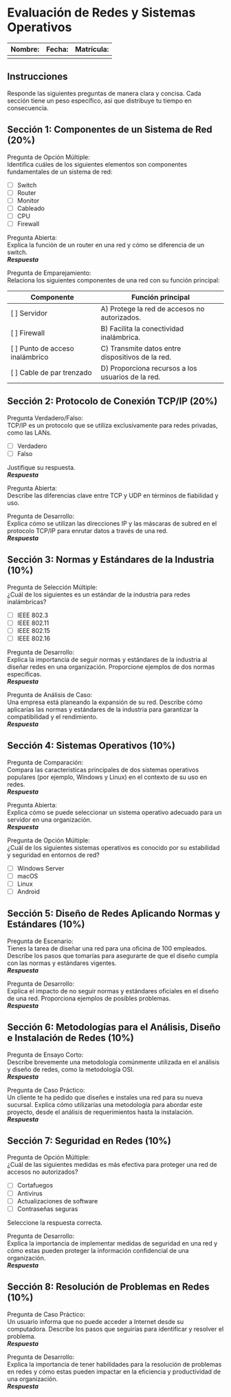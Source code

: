 # Evaluación de Redes y Sistemas Operativos

| Nombre: | Fecha: | Matrícula: |
|---------|--------|------------|
|         |        |            |

## Instrucciones

Responde las siguientes preguntas de manera clara y concisa. Cada sección tiene un peso específico, así que distribuye tu tiempo en consecuencia.

## Sección 1: Componentes de un Sistema de Red (20%)

Pregunta de Opción Múltiple:<br>
Identifica cuáles de los siguientes elementos son componentes fundamentales de un sistema de red:<br>

- [ ] Switch
- [ ] Router
- [ ] Monitor
- [ ] Cableado
- [ ] CPU
- [ ] Firewall

Pregunta Abierta:<br>
Explica la función de un router en una red y cómo se diferencia de un switch.<br>
___Respuesta___

Pregunta de Emparejamiento:<br>
Relaciona los siguientes componentes de una red con su función principal:<br>

| Componente                      | Función principal |
|---------------------------------|-------------------|
| [ ] Servidor                    | A) Protege la red de accesos no autorizados. |
| [ ] Firewall                    | B) Facilita la conectividad inalámbrica. |
| [ ] Punto de acceso inalámbrico | C) Transmite datos entre dispositivos de la red. |
| [ ] Cable de par trenzado       | D) Proporciona recursos a los usuarios de la red. |

## Sección 2: Protocolo de Conexión TCP/IP (20%)

Pregunta Verdadero/Falso:<br>
TCP/IP es un protocolo que se utiliza exclusivamente para redes privadas, como las LANs.

- [ ] Verdadero
- [ ] Falso

Justifique su respuesta.<br>
___Respuesta___

Pregunta Abierta:<br>
Describe las diferencias clave entre TCP y UDP en términos de fiabilidad y uso.<br>

Pregunta de Desarrollo:<br>
Explica cómo se utilizan las direcciones IP y las máscaras de subred en el protocolo TCP/IP para enrutar datos a través de una red.<br>
___Respuesta___

## Sección 3: Normas y Estándares de la Industria (10%)

Pregunta de Selección Múltiple:<br>
¿Cuál de los siguientes es un estándar de la industria para redes inalámbricas?<br>

- [ ] IEEE 802.3
- [ ] IEEE 802.11
- [ ] IEEE 802.15
- [ ] IEEE 802.16

Pregunta de Desarrollo:<br>
Explica la importancia de seguir normas y estándares de la industria al diseñar redes en una organización. Proporcione ejemplos de dos normas específicas.<br>
___Respuesta___

Pregunta de Análisis de Caso:<br>
Una empresa está planeando la expansión de su red. Describe cómo aplicarías las normas y estándares de la industria para garantizar la compatibilidad y el rendimiento.<br>
___Respuesta___

## Sección 4: Sistemas Operativos (10%)

Pregunta de Comparación:<br>
Compara las características principales de dos sistemas operativos populares (por ejemplo, Windows y Linux) en el contexto de su uso en redes.<br>
___Respuesta___

Pregunta Abierta:<br>
Explica cómo se puede seleccionar un sistema operativo adecuado para un servidor en una organización.<br>
___Respuesta___

Pregunta de Opción Múltiple:<br>
¿Cuál de los siguientes sistemas operativos es conocido por su estabilidad y seguridad en entornos de red?<br>

- [ ] Windows Server
- [ ] macOS
- [ ] Linux
- [ ] Android

## Sección 5: Diseño de Redes Aplicando Normas y Estándares (10%)

Pregunta de Escenario:<br>
Tienes la tarea de diseñar una red para una oficina de 100 empleados. Describe los pasos que tomarías para asegurarte de que el diseño cumpla con las normas y estándares vigentes.<br>
___Respuesta___

Pregunta de Desarrollo:<br>
Explica el impacto de no seguir normas y estándares oficiales en el diseño de una red. Proporciona ejemplos de posibles problemas.<br>
___Respuesta___

## Sección 6: Metodologías para el Análisis, Diseño e Instalación de Redes (10%)

Pregunta de Ensayo Corto:<br>
Describe brevemente una metodología comúnmente utilizada en el análisis y diseño de redes, como la metodología OSI.<br>
___Respuesta___

Pregunta de Caso Práctico:<br>
Un cliente te ha pedido que diseñes e instales una red para su nueva sucursal. Explica cómo utilizarías una metodología para abordar este proyecto, desde el análisis de requerimientos hasta la instalación.<br>
___Respuesta___

## Sección 7: Seguridad en Redes (10%)

Pregunta de Opción Múltiple:<br>
¿Cuál de las siguientes medidas es más efectiva para proteger una red de accesos no autorizados?<br>

- [ ] Cortafuegos
- [ ] Antivirus
- [ ] Actualizaciones de software
- [ ] Contraseñas seguras

Seleccione la respuesta correcta.

Pregunta de Desarrollo:<br>
Explica la importancia de implementar medidas de seguridad en una red y cómo estas pueden proteger la información confidencial de una organización.<br>
___Respuesta___

## Sección 8: Resolución de Problemas en Redes (10%)

Pregunta de Caso Práctico:<br>
Un usuario informa que no puede acceder a Internet desde su computadora. Describe los pasos que seguirías para identificar y resolver el problema.<br>
___Respuesta___

Pregunta de Desarrollo:<br>
Explica la importancia de tener habilidades para la resolución de problemas en redes y cómo estas pueden impactar en la eficiencia y productividad de una organización.<br>
___Respuesta___
